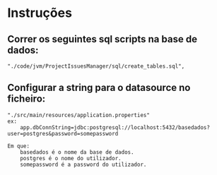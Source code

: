 # Instruções

## Correr os seguintes sql scripts na base de dados: 
	"./code/jvm/ProjectIssuesManager/sql/create_tables.sql",

## Configurar a string para o datasource no ficheiro:
	"./src/main/resources/application.properties"
	ex:
		app.dbConnString=jdbc:postgresql://localhost:5432/basedados?user=postgres&password=somepassword
	
	Em que:
		basedados é o nome da base de dados.
		postgres é o nome do utilizador.
		somepassword é a password do utilizador.
	
